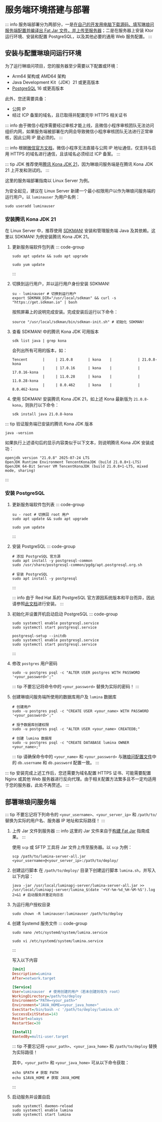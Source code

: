 # 服务端环境搭建与部署 <Badge type="tip" text="尚未完成" />

::: info
服务端部署分为两部分，一是[在自己的开发用电脑下载源码、填写琳琅问服务端配置并编译出 Fat Jar 文件，并上传至服务器](./build-fat-jar.md)；二是在服务器上安装 Ktor 运行环境、安装和配置 PostgreSQL，以及其他必要的通用 Web 服务配置。
:::

## 安装与配置琳琅问运行环境

为了运行琳琅问项目，您的服务器至少需要以下配置或环境：

- Arm64 架构或 AMD64 架构
- Java Development Kit（JDK）21 或更高版本
- [PostgreSQL](https://www.postgresql.org/) 16 或更高版本

此外，您还需要具备：

- 公网 IP
- 经过 ICP 备案的域名，且已取得并配置完毕 HTTPS 相关证书

::: info
由于微信小程序需要经过审核才能上线，且微信小程序审核团队无法访问组织内网，如果服务端被部署在内网会导致微信小程序审核团队无法进行正常审核，因此公网 IP 是必须的。
:::

::: info
根据[微信官方文档](https://developers.weixin.qq.com/miniprogram/dev/framework/ability/network.html)，微信小程序无法直接与公网 IP 地址通信，仅支持与启用 HTTPS 的域名进行通信，且该域名必须经过 ICP 备案。
:::

::: tip
JDK 推荐使用[腾讯 Kona JDK 21](https://github.com/Tencent/TencentKona-21)，因为琳琅问服务端是在腾讯 Kona JDK 21 上开发和测试的。
:::

这里的服务端部署指南以 Linux Server 为例。

为安全起见，建议在 Linux Server 新建一个最小权限用户以作为琳琅问服务端的运行用户。以 `luminauser` 为用户名例：

```Shell
sudo useradd luminauser
```

### 安装腾讯 Kona JDK 21

在 Linux Server 中，推荐使用 [SDKMAN!](https://sdkman.io/) 安装和管理服务端 Java 及其依赖。这里以 SDKMAN! 为例安装腾讯 Kona JDK 21。

1. 更新服务端软件包列表
    ::: code-group
    ```Shell [Debian 系]
    sudo apt update && sudo apt upgrade
    ```

    ```Shell [Red Hat 系]
    sudo yum update
    ```
    :::
2. 切换到运行用户，并以运行用户身份安装 SDKMAN!
    ```Shell
    su - luminauser # 切换到运行用户
    export SDKMAN_DIR="/usr/local/sdkman" && curl -s "https://get.sdkman.io" | bash
    ```

    按照屏幕上的说明完成安装。完成安装后运行以下命令：
    
    ```Shell
    source "/usr/local/sdkman/bin/sdkman-init.sh" # 初始化 SDKMAN!
    ```
3. 查看 SDKMAN! 中的腾讯 Kona JDK 可用版本
    ```Shell
    sdk list java | grep kona
    ```
   
    会列出所有可用的版本，如：

    ```Text
    Tencent       |     | 21.0.8       | kona    |            | 21.0.8-kona
                  |     | 17.0.16      | kona    |            | 17.0.16-kona
                  |     | 11.0.28      | kona    |            | 11.0.28-kona
                  |     | 8.0.462      | kona    |            | 8.0.462-kona
    ```
4. 使用 SDKMAN! 安装腾讯 Kona JDK 21，如上述 Kona 最新版为 `21.0.8-kona`，则执行以下命令：
    ```Shell
    sdk install java 21.0.8-kona
    ```

::: tip
验证服务端已安装的腾讯 Kona JDK 版本

```Shell
java -version
```

如果执行上述语句后的显示内容类似于以下文本，则说明腾讯 Kona JDK 安装成功：

```Text
openjdk version "21.0.8" 2025-07-24 LTS
OpenJDK Runtime Environment TencentKonaJDK (build 21.0.8+1-LTS)
OpenJDK 64-Bit Server VM TencentKonaJDK (build 21.0.8+1-LTS, mixed mode, sharing)
```
:::

### 安装 PostgreSQL

1. 更新服务端软件包列表
    ::: code-group
    ```Shell [Debian 系]
    su - root # 切换回 root 用户 
    sudo apt update && sudo apt upgrade
    ```

    ```Shell [Red Hat 系]
    sudo yum update
    ```
    :::
2. 安装 PostgreSQL
    ::: code-group
    ```Shell [Debian 系]
    # 添加 PostgreSQL 官方源
    sudo apt install -y postgresql-common
    sudo /usr/share/postgresql-common/pgdg/apt.postgresql.org.sh
    
    # 安装 PostgreSQL
    sudo apt install -y postgresql
    ```
    :::
    
    ::: info
    由于 Red Hat 系的 PostgreSQL 官方源因系统版本和平台而异，因此请参照[此文档](https://www.postgresql.org/download/linux/redhat/)进行安装。
    :::
3. 初始化并设置开机启动启动 PostgreSQL
    ::: code-group
    ```Shell [Debian 系]
    sudo systemctl enable postgresql.service
    sudo systemctl start postgresql.service
    ```

    ```Shell [Red Hat 系]
    postgresql-setup --initdb
    sudo systemctl enable postgresql.service
    sudo systemctl start postgresql.service
    ```
   :::
4. 修改 `postgres` 用户密码
    ```Shell
    sudo -u postgres psql -c "ALTER USER postgres WITH PASSWORD '<your_password>';"
    ```
    
    ::: tip
    不要忘记将命令中的 `<your_password>` 替换为实际的密码！
    :::
5. 创建琳琅问服务端所使用的数据库用户及 `lumina` 数据库
    ```Shell
    # 创建用户
    sudo -u postgres psql -c "CREATE USER <your_name> WITH PASSWORD '<your_password>';"

    # 授予数据库创建权限
    sudo -u postgres psql -c "ALTER USER <your_name> CREATEDB;"
    
    # 创建 lumina 数据库
    sudo -u postgres psql -c "CREATE DATABASE lumina OWNER <your_name>;"
    ```

   ::: tip
   请确保命令中的 `<your_name>` 和 `<your_password>` 与[琳琅问配置文件](./build-fat-jar#下载源码并填写配置)中的 `db.username` 和 `db.password` 配置一致。
   :::

::: tip
安装完成上述工作后，您还需要为域名配置 HTTPS 证书、可能需要配置 Nginx 或其他 Web 服务器进行反向代理。由于相关配置方法繁多且不一定均适用于您的服务器，此处不再赘述。
:::

## 部署琳琅问服务端

::: tip
不要忘记将下列命令的 `<your_username>`、`<your_server_ip>` 和 `/path/to/` 替换为实际的用户名、服务器 IP 地址和实际路径！
:::

1. 上传 Jar 文件到服务器
    ::: info
    这里的 Jar 文件来自于[构建 Fat Jar](./build-fat-jar.md) 指南成果。
    :::
    
    使用 `scp` 或 SFTP 工具将 Jar 文件上传至服务器。以 `scp` 为例：

    ```Shell
    scp /path/to/lumina-server-all.jar <your_username>@<your_server_ip>:/path/to/deploy/
    ```
2. 创建运行脚本
    在 `/path/to/deploy/` 目录下创建运行脚本 `lumina.sh`，并写入以下内容：

    ```Shell
    java -jar /usr/local/luminapj-server/lumina-server-all.jar >> /usr/local/luminapj-server/lumina_$(date '+%Y-%m-%d_%H-%M-%S').log 2>&1 # 启动服务并重定向日志
    ```
3. 为运行用户授权目录
    ```Shell
    sudo chown -R luminauser:luminauser /path/to/deploy
    ```
4. 创建 Systemd 服务文件
    ::: code-group
    ```Shell [Debian 系]
    sudo nano /etc/systemd/system/lumina.service
    ```
   
    ```Shell [Red Hat 系]
    sudo vi /etc/systemd/system/lumina.service
    ```
    :::

    写入以下内容

    ```Ini
    [Unit]
    Description=Lumina
    After=network.target

    [Service]
    User=luminauser  # 使用创建的用户（若未创建则改为 root）
    WorkingDirectory=/path/to/deploy
    Environment="PATH=<your_path>"
    Environment="JAVA_HOME=<your_java_home>"
    ExecStart=/bin/bash -c '/path/to/deploy/lumina.sh'
    SuccessExitStatus=143
    Restart=always
    RestartSec=30

    [Install]
    WantedBy=multi-user.target
    ```
   
    ::: tip
    不要忘记将 `<your_path>`、`<your_java_home>` 和 `/path/to/deploy` 替换为实际路径！

    其中，`<your_path>` 和 `<your_java_home>` 可从以下命令获取：
    
    ```Shell
    echo $PATH # 获取 PATH
    echo $JAVA_HOME # 获取 JAVA_HOME
    ```
    :::
5. 启动服务并设置自启
    ```Shell
    sudo systemctl daemon-reload
    sudo systemctl enable lumina
    sudo systemctl start lumina
    ```